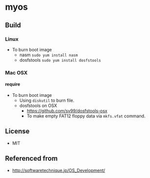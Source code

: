 # myos

## Build

### Linux
- To burn boot image
  - nasm `sudo yum install nasm`
  - dosfstools `sudo yum install dosfstools`

### Mac OSX

#### require
- To burn boot image
  - Using `diskutil` to burn file.
  - dosfstools on OSX
    - https://github.com/sv99/dosfstools-osx
    - To make empty FAT12 floppy data via `mkfs.vfat` command.

## License
- MIT

## Referenced from
- http://softwaretechnique.jp/OS_Development/
